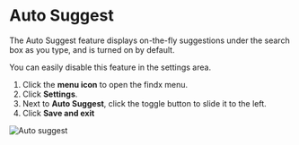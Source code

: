 # Auto Suggest

The Auto Suggest feature displays on-the-fly suggestions under the search box as you type, and is turned on by default. 


You can easily disable this feature in the settings area. 


1. Click the **menu icon** to open the findx menu.
2. Click **Settings**.
3. Next to **Auto Suggest**, click the toggle button to slide it to the left.
4. Click **Save and exit**

![Auto suggest](https://help.findx.com/_media/en/auto-suggest.gif) 
